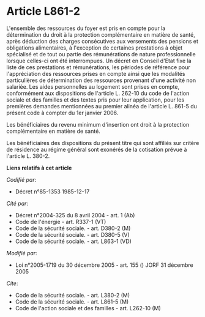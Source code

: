 # Article L861-2

L'ensemble des ressources du foyer est pris en compte pour la détermination du droit à la protection complémentaire en
matière de santé, après déduction des charges consécutives aux versements des pensions et obligations alimentaires, à
l'exception de certaines prestations à objet spécialisé et de tout ou partie des rémunérations de nature professionnelle
lorsque celles-ci ont été interrompues. Un décret en Conseil d'Etat fixe la liste de ces prestations et rémunérations, les
périodes de référence pour l'appréciation des ressources prises en compte ainsi que les modalités particulières de
détermination des ressources provenant d'une activité non salariée. Les aides personnelles au logement sont prises en compte,
conformément aux dispositions de l'article L. 262-10 du code de l'action sociale et des familles et des textes pris pour leur
application, pour les premières demandes mentionnées au premier alinéa de l'article L. 861-5 du présent code à compter du 1er
janvier 2006.

Les bénéficiaires du revenu minimum d'insertion ont droit à la protection complémentaire en matière de santé.

Les bénéficiaires des dispositions du présent titre qui sont affiliés sur critère de résidence au régime général sont
exonérés de la cotisation prévue à l'article L. 380-2.

**Liens relatifs à cet article**

_Codifié par_:

  - Décret n°85-1353 1985-12-17

_Cité par_:

  - Décret n°2004-325 du 8 avril 2004 - art. 1 (Ab)
  - Code de l'énergie - art. R337-1 (VT)
  - Code de la sécurité sociale. - art. D380-2 (M)
  - Code de la sécurité sociale. - art. D380-5 (V)
  - Code de la sécurité sociale. - art. L863-1 (VD)

_Modifié par_:

  - Loi n°2005-1719 du 30 décembre 2005 - art. 155 () JORF 31 décembre 2005

_Cite_:

  - Code de la sécurité sociale. - art. L380-2 (M)
  - Code de la sécurité sociale. - art. L861-5 (M)
  - Code de l'action sociale et des familles - art. L262-10 (M)
